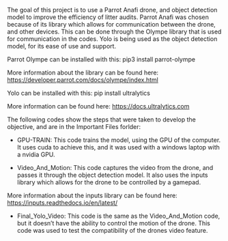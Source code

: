 The goal of this project is to use a Parrot Anafi drone, and object detection model to improve the efficiency of litter audits. Parrot Anafi was chosen because of its library which allows for communication between the drone, and other devices. This can be done through the Olympe library that is used for communication in the codes. Yolo is being used as the object detection model, for its ease of use and support. 

Parrot Olympe can be installed with this:
pip3 install parrot-olympe

More information about the library can be found here: https://developer.parrot.com/docs/olympe/index.html

Yolo can be installed with this:
pip install ultralytics

More information can be found here:
https://docs.ultralytics.com

The following codes show the steps that were taken to develop the objective, and are in the Important Files forlder:
- GPU-TRAIN: This code trains the model, using the GPU of the computer. It uses cuda to achieve this, and it was used with a windows laptop with a nvidia GPU. 

- Video_And_Motion: This code captures the video from the drone, and passes it through the object detection model. It also uses the inputs library which allows for the drone to be controlled by a gamepad.

More information about the inputs library can be found here: https://inputs.readthedocs.io/en/latest/

- Final_Yolo_Video: This code is the same as the Video_And_Motion code, but it doesn’t have the ability to control the motion of the drone. This code was used to test the compatibility of the drones video feature. 

